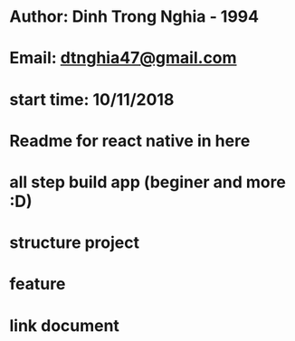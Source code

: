 # Author: Dinh Trong Nghia - 1994
# Email: dtnghia47@gmail.com


# start time: 10/11/2018
# Readme for react native in here

# all step build app (beginer and more :D)

# structure project

# feature

# link document

